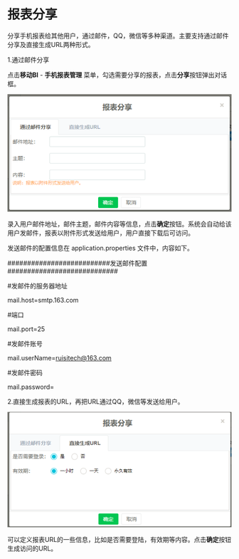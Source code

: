 # 报表分享

分享手机报表给其他用户，通过邮件，QQ，微信等多种渠道。主要支持通过邮件分享及直接生成URL两种形式。

1.通过邮件分享

点击**移动BI** - **手机报表管理** 菜单，勾选需要分享的报表，点击**分享**按钮弹出对话框。

![](/assets/import897.png)

录入用户邮件地址，邮件主题，邮件内容等信息，点击**确定**按钮。系统会自动给该用户发邮件，报表以附件形式发送给用户，用户直接下载后可访问。

发送邮件的配置信息在 application.properties 文件中，内容如下。

\#\#\#\#\#\#\#\#\#\#\#\#\#\#\#\#\#\#\#\#\#\#\#\#\#\#发送邮件配置\#\#\#\#\#\#\#\#\#\#\#\#\#\#\#\#\#\#\#\#\#\#\#\#\#\#\#\#

\#发邮件的服务器地址

mail.host=smtp.163.com

\#端口

mail.port=25

\#发邮件账号

mail.userName=ruisitech@163.com

\#发邮件密码

mail.password=

2.直接生成报表的URL，再把URL通过QQ，微信等发送给用户。

![](/assets/import865.png)

可以定义报表URL的一些信息，比如是否需要登陆，有效期等内容。点击**确定**按钮生成访问的URL。

